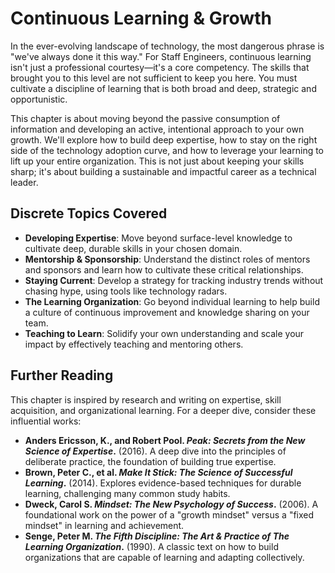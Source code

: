 # Continuous Learning & Growth

In the ever-evolving landscape of technology, the most dangerous phrase is "we've always done it this way." For Staff Engineers, continuous learning isn't just a professional courtesy—it's a core competency. The skills that brought you to this level are not sufficient to keep you here. You must cultivate a discipline of learning that is both broad and deep, strategic and opportunistic.

This chapter is about moving beyond the passive consumption of information and developing an active, intentional approach to your own growth. We'll explore how to build deep expertise, how to stay on the right side of the technology adoption curve, and how to leverage your learning to lift up your entire organization. This is not just about keeping your skills sharp; it's about building a sustainable and impactful career as a technical leader.

## Discrete Topics Covered

*   **Developing Expertise**: Move beyond surface-level knowledge to cultivate deep, durable skills in your chosen domain.
*   **Mentorship & Sponsorship**: Understand the distinct roles of mentors and sponsors and learn how to cultivate these critical relationships.
*   **Staying Current**: Develop a strategy for tracking industry trends without chasing hype, using tools like technology radars.
*   **The Learning Organization**: Go beyond individual learning to help build a culture of continuous improvement and knowledge sharing on your team.
*   **Teaching to Learn**: Solidify your own understanding and scale your impact by effectively teaching and mentoring others.

## Further Reading

This chapter is inspired by research and writing on expertise, skill acquisition, and organizational learning. For a deeper dive, consider these influential works:

*   **Anders Ericsson, K., and Robert Pool. *Peak: Secrets from the New Science of Expertise*.** (2016). A deep dive into the principles of deliberate practice, the foundation of building true expertise.
*   **Brown, Peter C., et al. *Make It Stick: The Science of Successful Learning*.** (2014). Explores evidence-based techniques for durable learning, challenging many common study habits.
*   **Dweck, Carol S. *Mindset: The New Psychology of Success*.** (2006). A foundational work on the power of a "growth mindset" versus a "fixed mindset" in learning and achievement.
*   **Senge, Peter M. *The Fifth Discipline: The Art & Practice of The Learning Organization*.** (1990). A classic text on how to build organizations that are capable of learning and adapting collectively.
